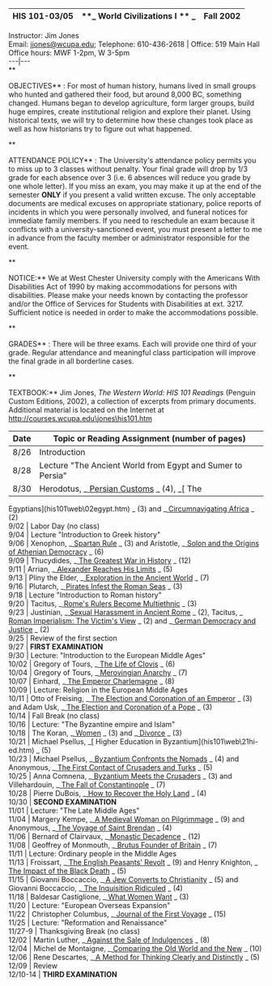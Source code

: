HIS 101-03/05 |  **_ World Civilizations I ** _ |  Fall 2002  
---|---|---  
  
Instructor: Jim Jones  
Email: [jjones@wcupa.edu](mailto:jjones@wcupa.edu); Telephone: 610-436-2618 |
Office: 519 Main Hall  
Office hours: MWF 1-2pm, W 3-5pm  
---|---  
**

OBJECTIVES** : For most of human history, humans lived in small groups who
hunted and gathered their food, but around 8,000 BC, something changed. Humans
began to develop agriculture, form larger groups, build huge empires, create
institutional religion and explore their planet. Using historical texts, we
will try to determine how these changes took place as well as how historians
try to figure out what happened.

**

ATTENDANCE POLICY** : The University's attendance policy permits you to miss
up to 3 classes without penalty. Your final grade will drop by 1/3 grade for
each absence over 3 (i.e. 6 absences will reduce you grade by one whole
letter). If you miss an exam, you may make it up at the end of the semester
**ONLY** if you present a valid written excuse. The only acceptable documents
are medical excuses on appropriate stationary, police reports of incidents in
which you were personally involved, and funeral notices for immediate family
members. If you need to reschedule an exam because it conflicts with a
university-sanctioned event, you must present a letter to me in advance from
the faculty member or administrator responsible for the event.

**

NOTICE:** We at West Chester University comply with the Americans With
Disabilities Act of 1990 by making accommodations for persons with
disabilities. Please make your needs known by contacting the professor and/or
the Office of Services for Students with Disabilities at ext. 3217. Sufficient
notice is needed in order to make the accommodations possible.

**

GRADES** : There will be three exams. Each will provide one third of your
grade. Regular attendance and meaningful class participation will improve the
final grade in all borderline cases.

**

TEXTBOOK:** Jim Jones, _The Western World: HIS 101 Readings_ (Penguin Custom
Editions, 2002), a collection of excerpts from primary documents. Additional
material is located on the Internet at
http://courses.wcupa.edu\jones\his101.htm

**Date** |  **Topic or Reading Assignment (number of pages)**  
---|---  
8/26 |  Introduction  
8/28 |  Lecture "The Ancient World from Egypt and Sumer to Persia"  
8/30 |  Herodotus, _[ Persian Customs](his101\\web\\01herod.htm) _ (4), _[ The
Egyptians](his101\\web\\02egypt.htm) _ (3) and _[ Circumnavigating
Africa](his101\\web\\03africa.htm) _ (2)  
9/02 |  Labor Day (no class)  
9/04 |  Lecture "Introduction to Greek history"  
9/06 |  Xenophon, _[ Spartan Rule](his101\\web\\04sparta.htm) _ (3) and
Aristotle, _[ Solon and the Origins of Athenian
Democracy](his101\\web\\05athens.htm) _ (6)  
9/09 |  Thucydides, _[ The Greatest War in History](his101\\web\\06Thucyd.htm)
_ (12)  
9/11 |  Arrian, _[ Alexander Reaches His Limits](his101\\web\\07alex.htm) _
(5)  
9/13 |  Pliny the Elder, _[ Exploration in the Ancient
World](his101\\web\\08pliny.htm) _ (7)  
9/16 |  Plutarch, _[ Pirates Infest the Roman Seas](his101\\web\\09pirate.htm)
_ (3)  
9/18 |  Lecture "Introduction to Roman history"  
9/20 |  Tacitus, _[ Rome's Rulers Become
Multiethnic](his101\\web\\10ethnic.htm) _ (3)  
9/23 |  Justinian, _[ Sexual Harassment in Ancient
Rome](his101\\web\\11justin.htm) _ (2), Tacitus, _[ Roman Imperialism: The
Victim's View](his101\\web\\12victim.htm) _ (2) and _[ German Democracy and
Justice](his101\\web\\13german.htm) _ (2)  
9/25 |  Review of the first section  
9/27 |  **FIRST EXAMINATION**  
9/30 |  Lecture: "Introduction to the European Middle Ages"  
10/02 |  Gregory of Tours, _[ The Life of Clovis](his101\\web\\14clovis.htm) _
(6)  
10/04 |  Gregory of Tours, _[ Merovingian Anarchy](his101\\web\\15merov.htm) _
(7)  
10/07 |  Einhard, _[ The Emperor Charlemagne](his101\\web\\16einhar.htm) _ (8)  
10/09 |  Lecture: Religion in the European Middle Ages  
10/11 |  Otto of Freising, _[ The Election and Coronation of an
Emperor](his101\\web\\17freisi.htm) _ (3) and Adam Usk, _[ The Election and
Coronation of a Pope](his101\\web\\18pope.htm) _ (3)  
10/14 |  Fall Break (no class)  
10/16 |  Lecture: "The Byzantine empire and Islam"  
10/18 |  The Koran, _[ Women](his101\\web\\19women.htm) _ (3) and _[
Divorce](his101\\web\\20divorc.htm) _ (3)  
10/21 |  Michael Psellus, _[ Higher Education in Byzantium](his101\\web\\21hi-
ed.htm) _ (5)  
10/23 |  Michael Psellus, _[ Byzantium Confronts the
Nomads](his101\\web\\22nomads.htm) _ (4) and Anonymous, _[ The First Contact
of Crusaders and Turks](his101\\web\\23turks.htm) _ (5)  
10/25 |  Anna Comnena, _[ Byzantium Meets the
Crusaders](his101\\web\\24byzant.htm) _ (3) and Villehardouin, _[ The Fall of
Constantinople](his101\\web\\25fall.htm) _ (7)  
10/28 |  Pierre DuBois, _[ How to Recover the Holy
Land](his101\\web\\26holyla.htm) _ (4)  
10/30 |  **SECOND EXAMINATION**  
11/01 |  Lecture: "The Late Middle Ages"  
11/04 |  Margery Kempe, _[ A Medieval Woman on
Pilgrimmage](his101\\web\\27kempe.htm) _ (9) and Anonymous, _[ The Voyage of
Saint Brendan](his101\\web\\28brenda.htm) _ (4)  
11/06 |  Bernard of Clairvaux, _[ Monastic
Decadence](his101\\web\\29monks.htm) _ (12)  
11/08 |  Geoffrey of Monmouth, _[ Brutus Founder of
Britain](his101\\web\\30britai.htm) _ (7)  
11/11 |  Lecture: Ordinary people in the Middle Ages  
11/13 |  Froissart, _[ The English Peasants'
Revolt](his101\\web\\31peasan.htm) _ (9) and Henry Knighton, _[ The Impact of
the Black Death](his101\\web\\32death.htm) _ (5)  
11/15 |  Giovanni Boccaccio, _[ A Jew Converts to
Christianity](his101\\web\\33conver.htm) _ (5) and Giovanni Boccaccio, _[ The
Inquisition Ridiculed](his101\\web\\34inquis.htm) _ (4)  
11/18 |  Baldesar Castiglione, _[ What Women Want](his101\\web\\35women.htm) _
(3)  
11/20 |  Lecture: "European Overseas Expansion"  
11/22 |  Christopher Columbus, _[ Journal of the First
Voyage](his101\\web\\36columb.htm) _ (15)  
11/25 |  Lecture: "Reformation and Renaissance"  
11/27-9 |  Thanksgiving Break (no class)  
12/02 |  Martin Luther, _[ Against the Sale of
Indulgences](his101\\web\\37luther.htm) _ (8)  
12/04 |  Michel de Montaigne, _[ Comparing the Old World and the
New](his101\\web\\38compar.htm) _ (10)  
12/06 |  Rene Descartes, _[ A Method for Thinking Clearly and
Distinctly](his101\\web\\39method.htm) _ (5)  
12/09 |  Review  
12/10-14 |  **THIRD EXAMINATION**

